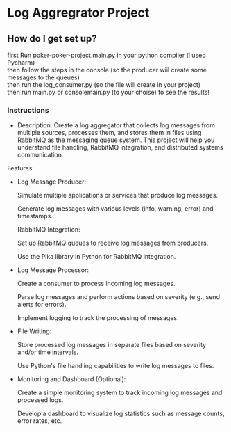 # Log Aggregrator Project 
## How do I get set up? ###
first Run poker-poker-project.main.py in your python compiler (i used Pycharm) <br>
then follow the steps in the console (so the producer wiil create some messages to the queues) <br>
then run the log_consumer.py (so the file will create in your project) <br>
then run main.py or consolemain.py (to your choise) to see the results!

### Instructions

* Description: Create a log aggregator that collects log messages from multiple sources, processes them, and stores them in files using RabbitMQ as the messaging queue system. This project will help you understand file handling, RabbitMQ integration, and distributed systems communication.

Features:

* Log Message Producer:

  Simulate multiple applications or services that produce log messages.

  Generate log messages with various levels (info, warning, error) and timestamps.

  RabbitMQ Integration:

  Set up RabbitMQ queues to receive log messages from producers.

  Use the Pika library in Python for RabbitMQ integration.

* Log Message Processor:

  Create a consumer to process incoming log messages.

  Parse log messages and perform actions based on severity (e.g., send alerts for errors).

  Implement logging to track the processing of messages.

* File Writing:

  Store processed log messages in separate files based on severity and/or time intervals.

  Use Python's file handling capabilities to write log messages to files.

* Monitoring and Dashboard (Optional):

  Create a simple monitoring system to track incoming log messages and processed logs.

  Develop a dashboard to visualize log statistics such as message counts, error rates, etc.
